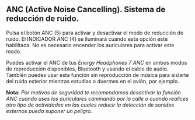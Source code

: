 ## ANC (Active Noise Cancelling). Sistema de reducción de ruido.

Pulsa el botón ANC (5) para activar y desactivar el modo de reducción de ruido. El INDICADOR ANC (4) se iluminará cuando esta opción este habilitada. No es necesario encender los auriculares para activar este modo. 

Puedes activar el ANC de tus *Energy Headphones 7 ANC* en ambos modos de reproducción disponibles, Bluetooth y usando el cable de audio. También puedes usar esta función sin reproducción de música para aislarte del ruido exterior mientras estudias o duermes en el avión, por ejemplo.

**Nota:** *Por motivos de seguridad te recomendamos desactivar la función ANC cuando uses los auriculares caminando por la calle o cuando realices otro tipo de actividades en las cuales reducir la detección de sonidos externos pueda suponer un peligro.*
